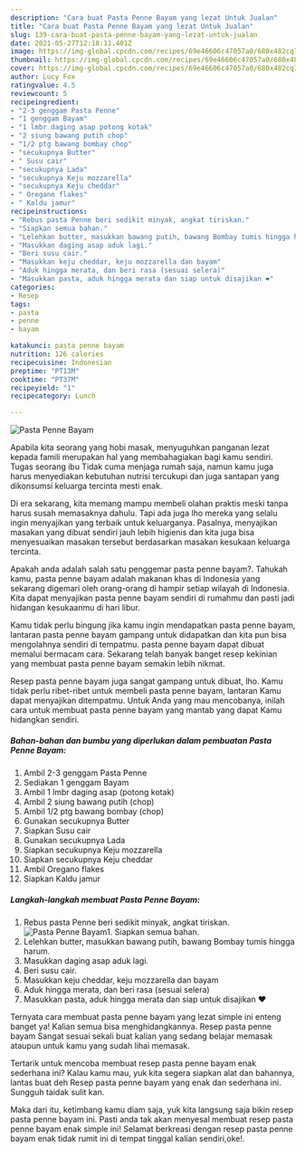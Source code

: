 ```yaml
---
description: "Cara buat Pasta Penne Bayam yang lezat Untuk Jualan"
title: "Cara buat Pasta Penne Bayam yang lezat Untuk Jualan"
slug: 139-cara-buat-pasta-penne-bayam-yang-lezat-untuk-jualan
date: 2021-05-27T12:18:11.401Z
image: https://img-global.cpcdn.com/recipes/69e46606c47057a0/680x482cq70/pasta-penne-bayam-foto-resep-utama.jpg
thumbnail: https://img-global.cpcdn.com/recipes/69e46606c47057a0/680x482cq70/pasta-penne-bayam-foto-resep-utama.jpg
cover: https://img-global.cpcdn.com/recipes/69e46606c47057a0/680x482cq70/pasta-penne-bayam-foto-resep-utama.jpg
author: Lucy Fox
ratingvalue: 4.5
reviewcount: 5
recipeingredient:
- "2-3 genggam Pasta Penne"
- "1 genggam Bayam"
- "1 lmbr daging asap potong kotak"
- "2 siung bawang putih chop"
- "1/2 ptg bawang bombay chop"
- "secukupnya Butter"
- " Susu cair"
- "secukupnya Lada"
- "secukupnya Keju mozzarella"
- "secukupnya Keju cheddar"
- " Oregano flakes"
- " Kaldu jamur"
recipeinstructions:
- "Rebus pasta Penne beri sedikit minyak, angkat tiriskan."
- "Siapkan semua bahan."
- "Lelehkan butter, masukkan bawang putih, bawang Bombay tumis hingga harum."
- "Masukkan daging asap aduk lagi."
- "Beri susu cair."
- "Masukkan keju cheddar, keju mozzarella dan bayam"
- "Aduk hingga merata, dan beri rasa (sesuai selera)"
- "Masukkan pasta, aduk hingga merata dan siap untuk disajikan ❤️"
categories:
- Resep
tags:
- pasta
- penne
- bayam

katakunci: pasta penne bayam 
nutrition: 126 calories
recipecuisine: Indonesian
preptime: "PT13M"
cooktime: "PT37M"
recipeyield: "1"
recipecategory: Lunch

---
```



![Pasta Penne Bayam](https://img-global.cpcdn.com/recipes/69e46606c47057a0/680x482cq70/pasta-penne-bayam-foto-resep-utama.jpg)

Apabila kita seorang yang hobi masak, menyuguhkan panganan lezat kepada famili merupakan hal yang membahagiakan bagi kamu sendiri. Tugas seorang ibu Tidak cuma menjaga rumah saja, namun kamu juga harus menyediakan kebutuhan nutrisi tercukupi dan juga santapan yang dikonsumsi keluarga tercinta mesti enak.

Di era  sekarang, kita memang mampu membeli olahan praktis meski tanpa harus susah memasaknya dahulu. Tapi ada juga lho mereka yang selalu ingin menyajikan yang terbaik untuk keluarganya. Pasalnya, menyajikan masakan yang dibuat sendiri jauh lebih higienis dan kita juga bisa menyesuaikan masakan tersebut berdasarkan masakan kesukaan keluarga tercinta. 



Apakah anda adalah salah satu penggemar pasta penne bayam?. Tahukah kamu, pasta penne bayam adalah makanan khas di Indonesia yang sekarang digemari oleh orang-orang di hampir setiap wilayah di Indonesia. Kita dapat menyajikan pasta penne bayam sendiri di rumahmu dan pasti jadi hidangan kesukaanmu di hari libur.

Kamu tidak perlu bingung jika kamu ingin mendapatkan pasta penne bayam, lantaran pasta penne bayam gampang untuk didapatkan dan kita pun bisa mengolahnya sendiri di tempatmu. pasta penne bayam dapat dibuat memalui bermacam cara. Sekarang telah banyak banget resep kekinian yang membuat pasta penne bayam semakin lebih nikmat.

Resep pasta penne bayam juga sangat gampang untuk dibuat, lho. Kamu tidak perlu ribet-ribet untuk membeli pasta penne bayam, lantaran Kamu dapat menyajikan ditempatmu. Untuk Anda yang mau mencobanya, inilah cara untuk membuat pasta penne bayam yang mantab yang dapat Kamu hidangkan sendiri.

<!--inarticleads1-->

##### Bahan-bahan dan bumbu yang diperlukan dalam pembuatan Pasta Penne Bayam:

1. Ambil 2-3 genggam Pasta Penne
1. Sediakan 1 genggam Bayam
1. Ambil 1 lmbr daging asap (potong kotak)
1. Ambil 2 siung bawang putih (chop)
1. Ambil 1/2 ptg bawang bombay (chop)
1. Gunakan secukupnya Butter
1. Siapkan  Susu cair
1. Gunakan secukupnya Lada
1. Siapkan secukupnya Keju mozzarella
1. Siapkan secukupnya Keju cheddar
1. Ambil  Oregano flakes
1. Siapkan  Kaldu jamur




<!--inarticleads2-->

##### Langkah-langkah membuat Pasta Penne Bayam:

1. Rebus pasta Penne beri sedikit minyak, angkat tiriskan.
<img src="https://img-global.cpcdn.com/steps/a56b21467ef7a0f0/160x128cq70/pasta-penne-bayam-langkah-memasak-1-foto.jpg" alt="Pasta Penne Bayam">1. Siapkan semua bahan.
1. Lelehkan butter, masukkan bawang putih, bawang Bombay tumis hingga harum.
1. Masukkan daging asap aduk lagi.
1. Beri susu cair.
1. Masukkan keju cheddar, keju mozzarella dan bayam
1. Aduk hingga merata, dan beri rasa (sesuai selera)
1. Masukkan pasta, aduk hingga merata dan siap untuk disajikan ❤️




Ternyata cara membuat pasta penne bayam yang lezat simple ini enteng banget ya! Kalian semua bisa menghidangkannya. Resep pasta penne bayam Sangat sesuai sekali buat kalian yang sedang belajar memasak ataupun untuk kamu yang sudah lihai memasak.

Tertarik untuk mencoba membuat resep pasta penne bayam enak sederhana ini? Kalau kamu mau, yuk kita segera siapkan alat dan bahannya, lantas buat deh Resep pasta penne bayam yang enak dan sederhana ini. Sungguh taidak sulit kan. 

Maka dari itu, ketimbang kamu diam saja, yuk kita langsung saja bikin resep pasta penne bayam ini. Pasti anda tak akan menyesal membuat resep pasta penne bayam enak simple ini! Selamat berkreasi dengan resep pasta penne bayam enak tidak rumit ini di tempat tinggal kalian sendiri,oke!.

